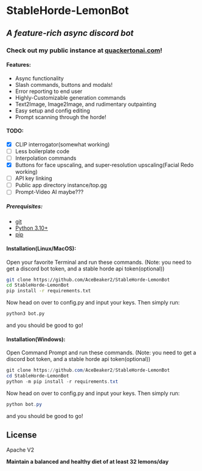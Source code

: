 # StableHorde-LemonBot
## _A feature-rich async discord bot_

### Check out my public instance at [quackertonai.com](https://www.quackertonai.com/)!

#### Features:
- Async functionality
- Slash commands, buttons and modals!
- Error reporting to end user
- Highly-Customizable generation commands
- Text2Image, Image2Image, and rudimentary outpainting
- Easy setup and config editing
- Prompt scanning through the horde!

#### TODO:
- [x] CLIP interrogator(somewhat working)
- [ ] Less boilerplate code
- [ ] Interpolation commands
- [x] Buttons for face upscaling, and super-resolution upscaling(Facial Redo working)
- [ ] API key linking
- [ ] Public app directory instance/top.gg
- [ ] Prompt-Video AI maybe???

##### Prerequisites:
- [git](https://git-scm.com/downloads)
- [Python 3.10+](https://www.python.org/downloads/)
- [pip](https://pip.pypa.io/en/stable/installation/)

#### Installation(Linux/MacOS):
Open your favorite Terminal and run these commands.
(Note: you need to get a discord bot token, and a stable horde api token(optional))
```bash
git clone https://github.com/AceBeaker2/StableHorde-LemonBot
cd StableHorde-LemonBot
pip install -r requirements.txt
```
Now head on over to config.py and input your keys. Then simply run:
```bash
python3 bot.py
```
and you should be good to go!

#### Installation(Windows):
Open Command Prompt and run these commands.
(Note: you need to get a discord bot token, and a stable horde api token(optional))
```powershell
git clone https://github.com/AceBeaker2/StableHorde-LemonBot
cd StableHorde-LemonBot
python -m pip install -r requirements.txt
```
Now head on over to config.py and input your keys. Then simply run:
```powershell
python bot.py
```
and you should be good to go!

## License

Apache V2

**Maintain a balanced and healthy diet of at least 32 lemons/day**
